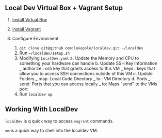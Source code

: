 ## Local Dev Virtual Box + Vagrant Setup

1. [Install Virtual Box](https://www.virtualbox.org/wiki/Downloads)
2. [Install Vagrant](https://www.vagrantup.com/downloads.html)
3. Configure Environment

   1. `git clone git@github.com:lukepolo/localdev.git ~/localdev`
   2. Run `~/localdev/setup.sh`
   3. Modifying `LocalDev.yaml`
      a. Update the Memory and CPU to something your hardware can handle
      b. Update SSH Key Information
      _ authorize : ssh key that grants access to this VM
      _ keys : keys that allow you to access SSH connections outside of this VM
      c. Update Folders
      _ map: Local Code Directory
      _ to : VM Directory
      d. Ports
      _ send: Ports that you can access locally
      _ to: Maps "send" to the VMs port
   4. Run `localDev up`

## Working With LocalDev

`localDev` is q quick way to access `vagrant` commands.

`vm` is a quick way to shell into the localdev VM.
